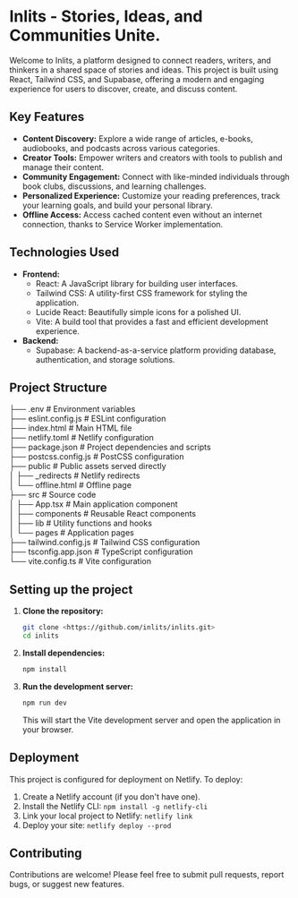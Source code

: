 # Inlits - Stories, Ideas, and Communities Unite.

Welcome to Inlits, a platform designed to connect readers, writers, and thinkers in a shared space of stories and ideas. This project is built using React, Tailwind CSS, and Supabase, offering a modern and engaging experience for users to discover, create, and discuss content.

## Key Features

*   **Content Discovery:** Explore a wide range of articles, e-books, audiobooks, and podcasts across various categories.
*   **Creator Tools:** Empower writers and creators with tools to publish and manage their content.
*   **Community Engagement:** Connect with like-minded individuals through book clubs, discussions, and learning challenges.
*   **Personalized Experience:** Customize your reading preferences, track your learning goals, and build your personal library.
*   **Offline Access:** Access cached content even without an internet connection, thanks to Service Worker implementation.

## Technologies Used

*   **Frontend:**
    *   React: A JavaScript library for building user interfaces.
    *   Tailwind CSS: A utility-first CSS framework for styling the application.
    *   Lucide React: Beautifully simple icons for a polished UI.
    *   Vite: A build tool that provides a fast and efficient development experience.
*   **Backend:**
    *   Supabase: A backend-as-a-service platform providing database, authentication, and storage solutions.

## Project Structure

├── .env                      # Environment variables  
├── eslint.config.js          # ESLint configuration  
├── index.html                # Main HTML file  
├── netlify.toml              # Netlify configuration  
├── package.json              # Project dependencies and scripts  
├── postcss.config.js         # PostCSS configuration  
├── public                    # Public assets served directly  
│   ├── _redirects            # Netlify redirects  
│   └── offline.html          # Offline page  
├── src                       # Source code  
│   ├── App.tsx               # Main application component  
│   ├── components            # Reusable React components  
│   ├── lib                   # Utility functions and hooks  
│   └── pages                 # Application pages  
├── tailwind.config.js        # Tailwind CSS configuration  
├── tsconfig.app.json         # TypeScript configuration  
└── vite.config.ts            # Vite configuration  



## Setting up the project

1.  **Clone the repository:**
    ```bash
    git clone <https://github.com/inlits/inlits.git>
    cd inlits
    ```
2.  **Install dependencies:**
    ```bash
    npm install
    ```
    
3.  **Run the development server:**
    ```bash
    npm run dev
    ```
    This will start the Vite development server and open the application in your browser.

## Deployment

This project is configured for deployment on Netlify. To deploy:

1.  Create a Netlify account (if you don't have one).
2.  Install the Netlify CLI: `npm install -g netlify-cli`
3.  Link your local project to Netlify: `netlify link`
4.  Deploy your site: `netlify deploy --prod`

## Contributing

Contributions are welcome! Please feel free to submit pull requests, report bugs, or suggest new features.

